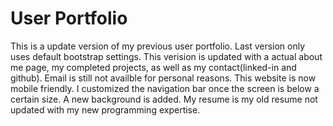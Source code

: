 # User Portfolio

 This is a update version of my previous user portfolio. Last version only uses default bootstrap settings. This verision is updated with a actual about me page, my completed projects, as well as my contact(linked-in and github). Email is still not availble for personal reasons. This website is now mobile friendly. I customized the navigation bar once the screen is below a certain size. A new background is added. My resume is my old resume not updated with my new programming expertise.  